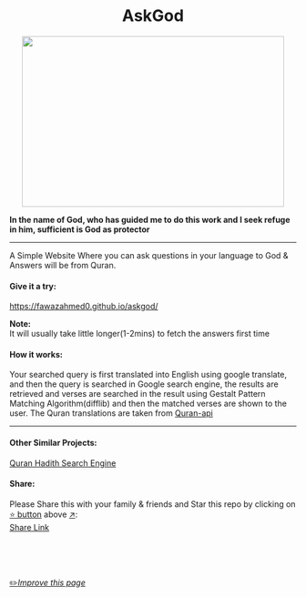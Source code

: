 <h1 align="center">AskGod   </h1>

<p align="center">
  <img width="460" height="300" src="https://github.com/fawazahmed0/askgod/raw/main/icons/original-icon.png">
</p>


**In the name of God, who has guided me to do this work and I seek refuge in him, sufficient is God as protector**

---

A Simple Website Where you can ask questions in your language to God & Answers will be from Quran.

#### Give it a try:
https://fawazahmed0.github.io/askgod/

**Note:**<br> It will usually take little longer(1-2mins) to fetch the answers first time

#### How it works:
Your searched query is first translated into English using google translate, and then the query is searched in Google search engine, the results are retrieved and verses are searched in the result using Gestalt Pattern Matching Algorithm(difflib) and then the matched verses are shown to the user.
The Quran translations are taken from [Quran-api](https://github.com/fawazahmed0/quran-api)

---

#### Other Similar Projects:
[Quran Hadith Search Engine](https://fawazahmed0.github.io/quran-hadith-search/)

#### Share:
Please Share this with your family & friends and Star this repo by clicking on [:star: button](#) above [:arrow_upper_right:](#):<br>
[Share Link](https://fawazahmed0.github.io/donate.html?mymsg=%20&sharelink=https%3A%2F%2Ffawazahmed0.github.io%2Faskgod&smallsharetext=what%20is%20the%20purpose%20of%20life%3F%20%0AWhat%20is%20the%20purpose%20of%20life%3F&largesharetext=what%20is%20the%20purpose%20of%20life%3F%20%0AWhat%20is%20the%20purpose%20of%20life%3F&sharebtnmsg=%20&nodonatebtn=no)


<br>
<br>
<br>

[:pencil2:*Improve this page*](https://github.com/fawazahmed0/askgod/edit/main/README.md)
